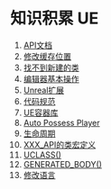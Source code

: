# 知识积累 UE

1. [API文档](_API.md)
2. [修改缓存位置](修改缓存位置.md)
3. [找不到新建的类](找不到新建的类.md)
4. [编辑器基本操作](编辑器基本操作.md)
5. [Unreal扩展](Unreal扩展.md)
6. [代码规范](代码规范.md)
7. [UE容器库](UE容器库.md)
8. [Auto Possess Player](AutoPossessPlayer.md)
9. [生命周期](生命周期.md)
10. [XXX_API的类宏定义](XXX_API的类宏定义.md)
11. [UCLASS()](UCLASS().md)
12. [GENERATED_BODY()](GENERATED_BODY().md)
13. [修改语言](修改语言.md)